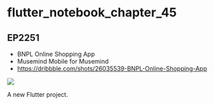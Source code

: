 # flutter_notebook_chapter_45

## EP2251

- BNPL Online Shopping App
- Musemind Mobile for Musemind
- https://dribbble.com/shots/26035539-BNPL-Online-Shopping-App

<img src="https://cdn.dribbble.com/userupload/43349022/file/original-afb145b72eeb13db20d151602191c9ad.png?resize=1905x1489&vertical=center">



A new Flutter project.
